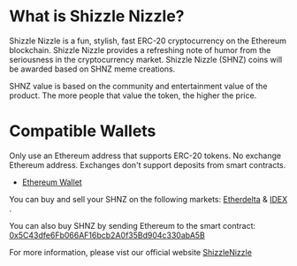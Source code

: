 # What is Shizzle Nizzle?

Shizzle Nizzle is a fun, stylish, fast ERC-20 cryptocurrency on the Ethereum blockchain. Shizzle Nizzle provides a refreshing note of humor from the seriousness in the cryptocurrency market. Shizzle Nizzle (SHNZ) coins will be awarded based on SHNZ meme creations.

SHNZ value is based on the community and entertainment value of the product. The more people that value the token, the higher the price. 

# Compatible Wallets

Only use an Ethereum address that supports ERC-20 tokens. No exchange Ethereum address. Exchanges
don't support deposits from smart contracts.
<ul>
  <li> <a href="https://ethereum.org/"> Ethereum Wallet </a></li>
</ul>


You can buy and sell your SHNZ on the following markets: <a href="https://etherdelta.com/#SHNZ-ETH"> Etherdelta</a> & <a href="https://idex.market/eth/shnz"> IDEX </a>.

You can also buy SHNZ by sending Ethereum to the smart contract: <a href="https://etherscan.io/address/0x5C43dfe6Fb066AF16bcb2A0f35Bd904c330abA5B"> 0x5C43dfe6Fb066AF16bcb2A0f35Bd904c330abA5B </a>

For more information, please vist our official website <a href="http://shizzlenizzle.com/">ShizzleNizzle</a>



